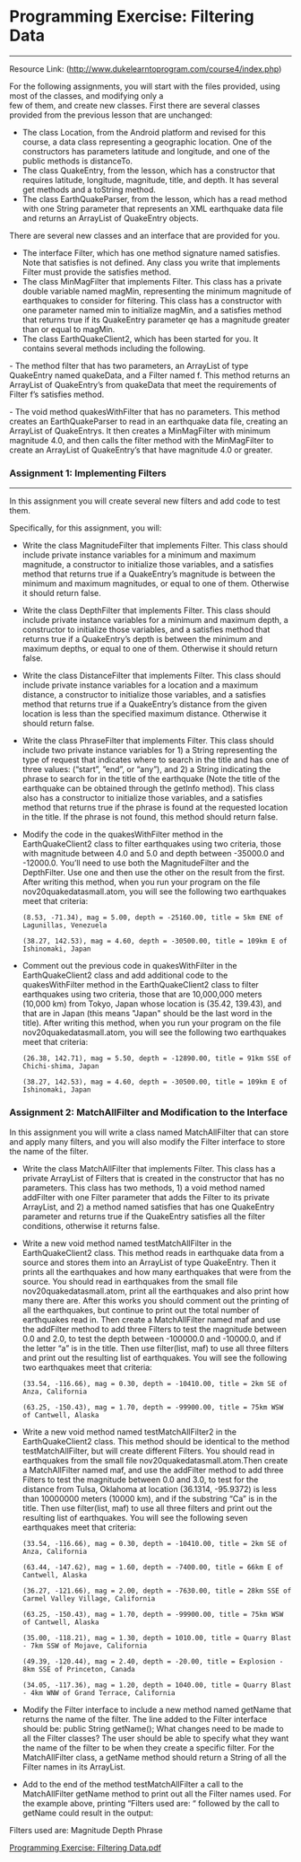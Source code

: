 # Programming Exercise: Filtering Data
-------------------------------

Resource Link: (http://www.dukelearntoprogram.com/course4/index.php)  

For the following assignments, you will start with the files provided, using most of the classes, and modifying only a  
few of them, and create new classes. First there are several classes provided from the previous lesson that are unchanged:  

* The class Location, from the Android platform and revised for this course, a data class representing a geographic location. One of the constructors has parameters latitude and longitude, and one of the public methods is distanceTo.
* The class QuakeEntry, from the lesson, which has a constructor that requires latitude, longitude, magnitude, title, and depth. It has several get methods and a toString method.
* The class EarthQuakeParser, from the lesson, which has a read method with one String parameter that represents an XML earthquake data file and returns an ArrayList of QuakeEntry objects.

There are several new classes and an interface that are provided for you.  

* The interface Filter, which has one method signature named satisfies. Note that satisfies is not defined. Any class you write that implements Filter must provide the satisfies method.
* The class MinMagFilter that implements Filter. This class has a private double variable named magMin, representing the minimum magnitude of earthquakes to consider for filtering. This class has a constructor with one parameter named min to initialize magMin, and a satisfies method that returns true if its QuakeEntry parameter qe has a magnitude greater than or equal to magMin.
* The class EarthQuakeClient2, which has been started for you. It contains several methods including the following.  

\- The method filter that has two parameters, an ArrayList of type QuakeEntry named quakeData, and a Filter named f. This method returns an ArrayList of QuakeEntry’s from quakeData that meet the requirements of Filter f’s satisfies method.  

\- The void method quakesWithFilter that has no parameters. This method creates an EarthQuakeParser to read in an earthquake data file, creating an ArrayList of QuakeEntrys. It then creates a MinMagFilter with minimum magnitude 4.0, and then calls the filter method with the MinMagFilter to create an ArrayList of QuakeEntry’s that have magnitude 4.0 or greater.  

### Assignment 1: Implementing Filters
---------------------------------

In this assignment you will create several new filters and add code to test them.  

Specifically, for this assignment, you will:  

* Write the class MagnitudeFilter that implements Filter. This class should include private instance variables for a minimum and maximum magnitude, a constructor to initialize those variables, and a satisfies method that returns true if a QuakeEntry’s magnitude is between the minimum and maximum magnitudes, or equal to one of them. Otherwise it should return false.
* Write the class DepthFilter that implements Filter. This class should include private instance variables for a minimum and maximum depth, a constructor to initialize those variables, and a satisfies method that returns true if a QuakeEntry’s depth is between the minimum and maximum depths, or equal to one of them. Otherwise it should return false.
* Write the class DistanceFilter that implements Filter. This class should include private instance variables for a location and a maximum distance, a constructor to initialize those variables, and a satisfies method that returns true if a QuakeEntry’s distance from the given location is less than the specified maximum distance. Otherwise it should return false.
* Write the class PhraseFilter that implements Filter. This class should include two private instance variables for 1) a String representing the type of request that indicates where to search in the title and has one of three values: (“start”, ”end”, or “any”), and 2) a String indicating the phrase to search for in the title of the earthquake (Note the title of the earthquake can be obtained through the getInfo method). This class also has a constructor to initialize those variables, and a satisfies method that returns true if the phrase is found at the requested location in the title. If the phrase is not found, this method should return false.
* Modify the code in the quakesWithFilter method in the EarthQuakeClient2 class to filter earthquakes using two criteria, those with magnitude between 4.0 and 5.0 and depth between -35000.0 and -12000.0. You’ll need to use both the MagnitudeFilter and the DepthFilter. Use one and then use the other on the result from the first. After writing this method, when you run your program on the file nov20quakedatasmall.atom, you will see the following two earthquakes meet that criteria:

      (8.53, -71.34), mag = 5.00, depth = -25160.00, title = 5km ENE of Lagunillas, Venezuela  

      (38.27, 142.53), mag = 4.60, depth = -30500.00, title = 109km E of Ishinomaki, Japan  
      
* Comment out the previous code in quakesWithFilter in the EarthQuakeClient2 class and add additional code to the quakesWithFilter method in the EarthQuakeClient2 class to filter earthquakes using two criteria, those that are 10,000,000 meters (10,000 km) from Tokyo, Japan whose location is (35.42, 139.43), and that are in Japan (this means "Japan" should be the last word in the title). After writing this method, when you run your program on the file nov20quakedatasmall.atom, you will see the following two earthquakes meet that criteria:

      (26.38, 142.71), mag = 5.50, depth = -12890.00, title = 91km SSE of Chichi-shima, Japan

      (38.27, 142.53), mag = 4.60, depth = -30500.00, title = 109km E of Ishinomaki, Japan
      
### Assignment 2: MatchAllFilter and Modification to the Interface

In this assignment you will write a class named MatchAllFilter that can store and apply many filters, and you will also modify the Filter interface to store the name of the filter.  

* Write the class MatchAllFilter that implements Filter. This class has a private ArrayList of Filters that is created in the constructor that has no parameters. This class has two methods, 1) a void method named addFilter with one Filter parameter that adds the Filter to its private ArrayList, and 2) a method named satisfies that has one QuakeEntry parameter and returns true if the QuakeEntry satisfies all the filter conditions, otherwise it returns false.
* Write a new void method named testMatchAllFilter in the EarthQuakeClient2 class. This method reads in earthquake data from a source and stores them into an ArrayList of type QuakeEntry. Then it prints all the earthquakes and how many earthquakes that were from the source. You should read in earthquakes from the small file nov20quakedatasmall.atom, print all the earthquakes and also print how many there are. After this works you should comment out the printing of all the earthquakes, but continue to print out the total number of earthquakes read in. Then create a MatchAllFilter named maf and use the addFilter method to add three Filters to test the magnitude between 0.0 and 2.0, to test the depth between -100000.0 and -10000.0, and if the letter “a” is in the title. Then use filter(list, maf) to use all three filters and print out the resulting list of earthquakes. You will see the following two earthquakes meet that criteria:

      (33.54, -116.66), mag = 0.30, depth = -10410.00, title = 2km SE of Anza, California

      (63.25, -150.43), mag = 1.70, depth = -99900.00, title = 75km WSW of Cantwell, Alaska
      
* Write a new void method named testMatchAllFilter2 in the EarthQuakeClient2 class. This method should be identical to the method testMatchAllFilter, but will create different Filters. You should read in earthquakes from the small file nov20quakedatasmall.atom.Then create a MatchAllFilter named maf, and use the addFilter method to add three Filters to test the magnitude between 0.0 and 3.0, to test for the distance from Tulsa, Oklahoma at location (36.1314, -95.9372) is less than 10000000 meters (10000 km), and if the substring “Ca” is in the title. Then use filter(list, maf) to use all three filters and print out the resulting list of earthquakes. You will see the following seven earthquakes meet that criteria:

      (33.54, -116.66), mag = 0.30, depth = -10410.00, title = 2km SE of Anza, California

      (63.44, -147.62), mag = 1.60, depth = -7400.00, title = 66km E of Cantwell, Alaska

      (36.27, -121.66), mag = 2.00, depth = -7630.00, title = 28km SSE of Carmel Valley Village, California

      (63.25, -150.43), mag = 1.70, depth = -99900.00, title = 75km WSW of Cantwell, Alaska

      (35.00, -118.21), mag = 1.30, depth = 1010.00, title = Quarry Blast - 7km SSW of Mojave, California

      (49.39, -120.44), mag = 2.40, depth = -20.00, title = Explosion - 8km SSE of Princeton, Canada

      (34.05, -117.36), mag = 1.20, depth = 1040.00, title = Quarry Blast - 4km WNW of Grand Terrace, California
      
* Modify the Filter interface to include a new method named getName that returns the name of the filter. The line added to the Filter interface should be: public String getName(); What changes need to be made to all the Filter classes? The user should be able to specify what they want the name of the filter to be when they create a specific filter. For the MatchAllFilter class, a getName method should return a String of all the Filter names in its ArrayList.
* Add to the end of the method testMatchAllFilter a call to the MatchAllFilter getName method to print out all the Filter names used. For the example above, printing “Filters used are: “ followed by the call to getName could result in the output:
  
Filters used are: Magnitude Depth Phrase  

[Programming Exercise: Filtering Data.pdf](https://d3c33hcgiwev3.cloudfront.net/_7433f28ff0c1efaec2fde5e8bce5d4e5_Programming-Exercise---Filtering-Data.pdf?Expires=1596499200&Signature=PecD8tEEKFBUbGnGh6kjPJoWEJjohXgN5SW~G4jZnmF9BU5E1wF~GwNwve~sGAmLk~lqsvVFTOaeXtiHR9-s9szXWx1hHFBBeQxumSNvorzlVKyi5xf~tFQHV201GCx2G2GzeAZhoDr-RbmaHMTXHsZDnwTXj5dYZVdqLW5msZ4_&Key-Pair-Id=APKAJLTNE6QMUY6HBC5A)



